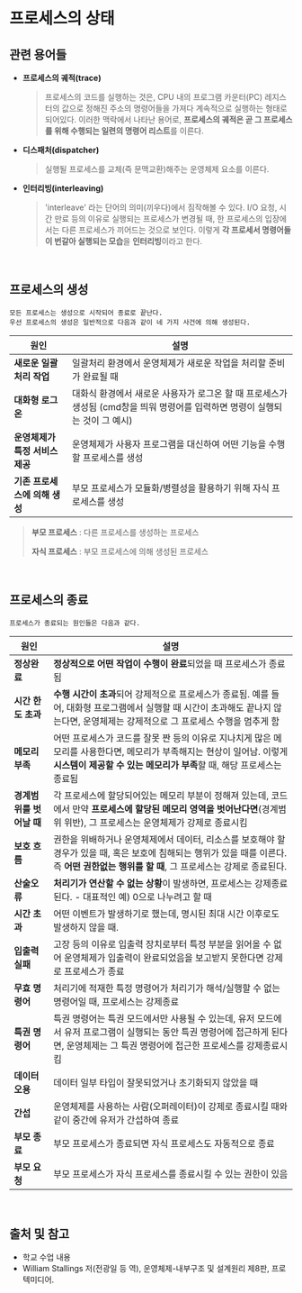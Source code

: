 # 프로세스의 상태

## 관련 용어들

* **프로세스의 궤적(trace)**
  > 프로세스의 코드를 실행하는 것은, CPU 내의 프로그램 카운터(PC) 레지스터의 값으로 정해진 주소의 명령어들을 가져다 계속적으로 실행하는 형태로 되어있다. 이러한 맥락에서 나타난 용어로, **프로세스의 궤적은 곧 그 프로세스를 위해 수행되는 일련의 명령어 리스트**를 이른다.

* **디스패처(dispatcher)**
  > 실행될 프로세스를 교체(즉 문맥교환)해주는 운영체제 요소를 이른다.

* **인터리빙(interleaving)**
  > 'interleave' 라는 단어의 의미(끼우다)에서 짐작해볼 수 있다. I/O 요청, 시간 만료 등의 이유로 실행되는 프로세스가 변경될 때, 한 프로세스의 입장에서는 다른 프로세스가 끼어드는 것으로 보인다. 이렇게 **각 프로세서 명령어들이 번갈아 실행되는 모습**을 **인터리빙**이라고 한다.

<br/>

## 프로세스의 생성

    모든 프로세스는 생성으로 시작되어 종료로 끝난다. 
    우선 프로세스의 생성은 일반적으로 다음과 같이 네 가지 사건에 의해 생성된다.
    
원인|설명|
---|---|
**새로운 일괄처리 작업**|일괄처리 환경에서 운영체제가 새로운 작업을 처리할 준비가 완료될 때|
**대화형 로그온**|대화식 환경에서 새로운 사용자가 로그온 할 때 프로세스가 생성됨 (cmd창을 띄워 명령어를 입력하면 명령이 실행되는 것이 그 예시)|
**운영체제가 특정 서비스 제공**|운영체제가 사용자 프로그램을 대신하여 어떤 기능을 수행할 프로세스를 생성|
**기존 프로세스에 의해 생성**|부모 프로세스가 모듈화/병렬성을 활용하기 위해 자식 프로세스를 생성|

  > **부모 프로세스** : 다른 프로세스를 생성하는 프로세스
  > 
  > **자식 프로세스** : 부모 프로세스에 의해 생성된 프로세스

<br/>

## 프로세스의 종료

    프로세스가 종료되는 원인들은 다음과 같다.

원인|설명|
---|---|
**정상완료**|**정상적으로 어떤 작업이 수행이 완료**되었을 때 프로세스가 종료됨|
**시간 한도 초과**|**수행 시간이 초과**되어 강제적으로 프로세스가 종료됨. 예를 들어, 대화형 프로그램에서 실행할 때 시간이 초과해도 끝나지 않는다면, 운영체제는 강제적으로 그 프로세스 수행을 멈추게 함|
**메모리 부족**|어떤 프로세스가 코드를 잘못 짠 등의 이유로 지나치게 많은 메모리를 사용한다면, 메모리가 부족해지는 현상이 일어남. 이렇게 **시스템이 제공할 수 있는 메모리가 부족**할 때, 해당 프로세스는 종료됨|
**경계범위를 벗어날 때**|각 프로세스에 할당되어있는 메모리 부분이 정해져 있는데, 코드에서 만약 **프로세스에 할당된 메모리 영역을 벗어난다면**(경계범위 위반), 그 프로세스는 운영체제가 강제로 종료시킴|
**보호 흐름**|권한을 위배하거나 운영체제에서 데이터, 리소스를 보호해야 할 경우가 있을 때, 혹은 보호에 침해되는 행위가 있을 때를 이른다. 즉 **어떤 권한없는 행위를 할 때**, 그 프로세스는 강제로 종료된다.| 
**산술오류**|**처리기가 연산할 수 없는 상황**이 발생하면, 프로세스는 강제종료된다. - 대표적인 예) 0으로 나누려고 할 때|
**시간 초과**|어떤 이벤트가 발생하기로 했는데, 명시된 최대 시간 이후로도 발생하지 않을 때.|
**입출력 실패**|고장 등의 이유로 입출력 장치로부터 특정 부분을 읽어올 수 없어 운영체제가 입출력이 완료되었음을 보고받지 못한다면 강제로 프로세스가 종료|
**무효 명령어**|처리기에 적재한 특정 명령어가 처리기가 해석/실행할 수 없는 명령어일 때, 프로세스는 강제종료|
**특권 명령어**|특권 명령어는 특권 모드에서만 사용될 수 있는데, 유저 모드에서 유저 프로그램이 실행되는 동안 특권 명령어에 접근하게 된다면, 운영체제는 그 특권 명령어에 접근한 프로세스를 강제종료시킴|
**데이터 오용**|데이터 일부 타입이 잘못되었거나 초기화되지 않았을 때|
**간섭**|운영체제를 사용하는 사람(오퍼레이터)이 강제로 종료시킬 때와 같이 중간에 유저가 간섭하여 종료|
**부모 종료**|부모 프로세스가 종료되면 자식 프로세스도 자동적으로 종료|
**부모 요청**|부모 프로세스가 자식 프로세스를 종료시킬 수 있는 권한이 있음|

<br/>

## 출처 및 참고

* 학교 수업 내용
* William Stallings 저(전광일 등 역), 운영체제-내부구조 및 설계원리 제8판, 프로텍미디어.
